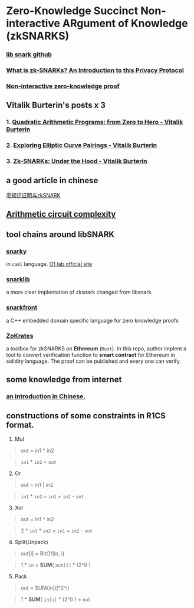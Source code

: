 #  Zero-Knowledge Succinct Non-interactive ARgument of Knowledge (zkSNARKS)

### [lib snark github](https://github.com/scipr-lab/libsnark.git)

### [What is zk-SNARKs? An Introduction to this Privacy Protocol](https://blockonomi.com/zk-snarks-privacy/)

### [Non-interactive zero-knowledge proof](https://en.wikipedia.org/wiki/Non-interactive_zero-knowledge_proof)

## Vitalik Burterin's posts x 3

### 1. [Quadratic Arithmetic Programs: from Zero to Hero - Vitalik Burterin](https://medium.com/@VitalikButerin/quadratic-arithmetic-programs-from-zero-to-hero-f6d558cea649)

### 2. [Exploring Elliptic Curve Pairings - Vitalik Burterin](https://medium.com/@VitalikButerin/exploring-elliptic-curve-pairings-c73c1864e627)

### 3. [Zk-SNARKs: Under the Hood - Vitalik Burterin](https://medium.com/@VitalikButerin/zk-snarks-under-the-hood-b33151a013f6)

## a good article in chinese

[零知识证明与zkSNARK](https://www.jianshu.com/p/b6a14c472cc1)


## [Arithmetic circuit complexity](https://en.wikipedia.org/wiki/Arithmetic_circuit_complexity)

## tool chains around libSNARK

### [snarky](https://github.com/o1-labs/snarky)
in `caml` language.
[O1 lab official site](https://o1labs.org/)

### [snarklib](https://github.com/jancarlsson/snarklib)
a more clear implentation of zksnark changed from libsnark.
### [snarkfront](https://github.com/jancarlsson/snarkfront)
a C++ embedded domain specific language for zero knowledge proofs
### [ZoKrates](https://github.com/JacobEberhardt/ZoKrates)
a toolbox for zkSNARKS on **Ethereum** (`Rust`). In this repo, author implent a tool to convert verification function to **smart contract** for Ethereum in solidity language. The proof can be published and every one can verify.



## some knowledge from internet

### [an introduction in Chinese.](https://blockchain.iethpay.com/zero-knowledge-zkSNARKs.html)

## constructions of some constraints in R1CS format.

1. Mul
> out = in1 * in2

> `in1` * `in2` = `out`

2. Or
> out = in1 | in2

> `in1` * `in2` = `in1` + `in2` - `out`

3. Xor
> out = in1 ^ in2

> 2 * `in1` * `in2` = `in1` + `in2` - `out`

4. Split(Unpack)
> out[i] = BitOf(in, i)

> 1 * `in` = __SUM__( `out[i]` * (2^i) )

5. Pack
> out = SUM(in[i]*2^i)

> 1 * __SUM__( `in[i]` * (2^i) ) = `out`
